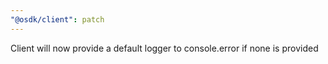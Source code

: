 ```yaml
---
"@osdk/client": patch
---
```


Client will now provide a default logger to console.error if none is provided
